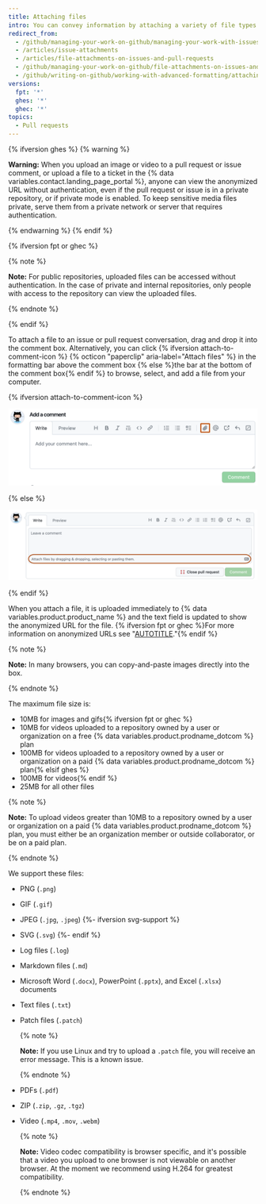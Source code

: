 ```yaml
---
title: Attaching files
intro: You can convey information by attaching a variety of file types to your issues and pull requests.
redirect_from:
  - /github/managing-your-work-on-github/managing-your-work-with-issues-and-pull-requests/file-attachments-on-issues-and-pull-requests
  - /articles/issue-attachments
  - /articles/file-attachments-on-issues-and-pull-requests
  - /github/managing-your-work-on-github/file-attachments-on-issues-and-pull-requests
  - /github/writing-on-github/working-with-advanced-formatting/attaching-files
versions:
  fpt: '*'
  ghes: '*'
  ghec: '*'
topics:
  - Pull requests
---
```


{% ifversion ghes %}
{% warning %}

**Warning:** When you upload an image or video to a pull request or issue comment, or upload a file to a ticket in the {% data variables.contact.landing_page_portal %}, anyone can view the anonymized URL without authentication, even if the pull request or issue is in a private repository, or if private mode is enabled. To keep sensitive media files private, serve them from a private network or server that requires authentication.

{% endwarning %}
{% endif %}

{% ifversion fpt or ghec %}

{% note %}

**Note:** For public repositories, uploaded files can be accessed without authentication.
In the case of private and internal repositories, only people with access to the repository can view the uploaded files.

{% endnote %}

{% endif %}

To attach a file to an issue or pull request conversation, drag and drop it into the comment box. Alternatively, you can click {% ifversion attach-to-comment-icon %} {% octicon "paperclip" aria-label="Attach files" %} in the formatting bar above the comment box {% else %}the bar at the bottom of the comment box{% endif %} to browse, select, and add a file from your computer.

{% ifversion attach-to-comment-icon %}

![Screenshot of the comment box. The "Attach files" icon is outlined in orange.](/assets/images/help/issues/attach-file-icon.png)

{% else %}

![Screenshot of the comment box. The bar to attach files by dragging and dropping, selecting, or pasting is outlined in dark orange.](/assets/images/help/pull_requests/select-bar.png)

{% endif %}

When you attach a file, it is uploaded immediately to {% data variables.product.product_name %} and the text field is updated to show the anonymized URL for the file. {% ifversion fpt or ghec %}For more information on anonymized URLs see "[AUTOTITLE](/authentication/keeping-your-account-and-data-secure/about-anonymized-urls)."{% endif %}

{% note %}

**Note:** In many browsers, you can copy-and-paste images directly into the box.

{% endnote %}

The maximum file size is:

* 10MB for images and gifs{% ifversion fpt or ghec %}
* 10MB for videos uploaded to a repository owned by a user or organization on a free {% data variables.product.prodname_dotcom %} plan
* 100MB for videos uploaded to a repository owned by a user or organization on a paid {% data variables.product.prodname_dotcom %} plan{% elsif ghes %}
* 100MB for videos{% endif %}
* 25MB for all other files

{% note %}

**Note:** To upload videos greater than 10MB to a repository owned by a user or organization on a paid {% data variables.product.prodname_dotcom %} plan, you must either be an organization member or outside collaborator, or be on a paid plan.

{% endnote %}

We support these files:

* PNG (`.png`)
* GIF (`.gif`)
* JPEG (`.jpg`, `.jpeg`)
{%- ifversion svg-support %}
* SVG (`.svg`)
{%- endif %}
* Log files (`.log`)
* Markdown files (`.md`)
* Microsoft Word (`.docx`), PowerPoint (`.pptx`), and Excel (`.xlsx`) documents
* Text files (`.txt`)
* Patch files (`.patch`)

  {% note %}

  **Note:** If you use Linux and try to upload a `.patch` file, you will receive an error message. This is a known issue.

  {% endnote %}

* PDFs (`.pdf`)
* ZIP (`.zip`, `.gz`, `.tgz`)
* Video (`.mp4`, `.mov`, `.webm`)

  {% note %}

  **Note:** Video codec compatibility is browser specific, and it's possible that a video you upload to one browser is not viewable on another browser. At the moment we recommend using H.264 for greatest compatibility.

  {% endnote %}
